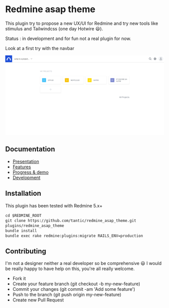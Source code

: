 # Redmine asap theme

This plugin try to propose a new UX/UI for Redmine and try new tools like stimulus and Tailwindcss (one day Hotwire :smiley:).

Status : in development and for fun not a real plugin for now.

Look at a first try with the navbar

![Welcome page](doc/img/Redmine-asap-theme_welcome-page.png)

## Documentation

* [Presentation](doc/presentation.md)
* [Features](doc/features.md)
* [Progress & demo](doc/progress.md)
* [Development](doc/development.md)

## Installation

This plugin has been tested with Redmine 5.x+

```
cd $REDMINE_ROOT
git clone https://github.com/tantic/redmine_asap_theme.git plugins/redmine_asap_theme
bundle install
bundle exec rake redmine:plugins:migrate RAILS_ENV=production
```

## Contributing

I'm not a designer neither a real developer so be comprehensive :smiley: I would be really happy to have help on this, you're all really welcome.

* Fork it
* Create your feature branch (git checkout -b my-new-feature)
* Commit your changes (git commit -am 'Add some feature')
* Push to the branch (git push origin my-new-feature)
* Create new Pull Request